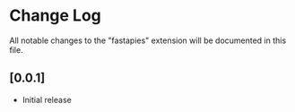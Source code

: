# Change Log

All notable changes to the "fastapies" extension will be documented in this file.


## [0.0.1]

- Initial release